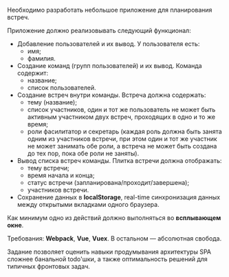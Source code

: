 Необходимо разработать небольшое приложение для планирования встреч.

Приложение должно реализовывать следующий функционал:
+ Добавление пользователей и их вывод. У пользователя есть:
  - имя;
  - фамилия.
+ Создание команд (групп пользователей) и их вывод. Команда содержит:
  - название;
  - список пользователей.
+ Создание встреч внутри команды. Встреча должна содержать:
  - тему (название);
  - список участников, один и тот же пользователь не может быть активным участником двух встреч, проходящих в одно и то же время;
  - роли фасилитатор и секретарь (каждая роль должна быть занята одним из участников встречи, при этом один и тот же участник не может занимать обе роли, а встреча не может быть создана до тех пор, пока обе роли не заняты).
+ Вывод списка встреч команды. Плитка встречи должна отображать:
  - тему встречи;
  - время начала и конца;
  - статус встречи (запланирована/проходит/завершена);
  - участников встречи.
+ Сохранение данных в **localStorage**, real-time синхронизация данных между открытыми вкладками одного браузера.

Как минимум одно из действий должно выполняться во **всплывающем окне**.

Требования: **Webpack**, **Vue**, **Vuex**. В остальном — абсолютная свобода.

Задание позволяет оценить навыки продумывания архитектуры SPA сложнее банальной todo'шки, а также оптимальность решений для типичных фронтовых задач.
